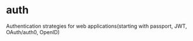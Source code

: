 # auth
Authentication strategies for web applications(starting with passport, JWT, OAuth/auth0, OpenID)
